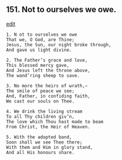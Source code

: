
## 151.  Not to ourselves we owe.
[edit](https://docs.google.com/document/d/1pLV9BRgYle%2DwQsoznS%2D_IdlpwL0h5Fcl/edit?mode=html)



    1. N ot to ourselves we owe 
    That we, O God, are Thine;
    Jesus, the Sun, our night broke through, 
    And gave us light divine.

    2. The Father’s grace and love,
    This blessed mercy gave,
    And Jesus left the throne above,
    The wand’ring sheep to save.

    3. No more the heirs of wrath,—
    The smile of peace we see;
    And, Father, in confiding faith,
    We cast our souls on Thee.

    4. We drink the living stream
    To all Thy children giv’n,
    The love which Thou hast made to beam 
    From Christ, the Heir of Heaven.

    5. With the adopted band,
    Soon shall we see Thee there;
    With them and Him in glory stand,
    And all His honours share.
